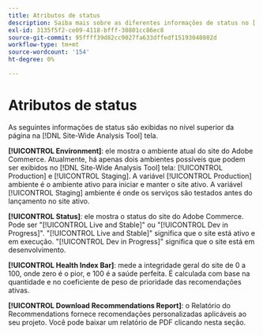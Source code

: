 ```yaml
---
title: Atributos de status
description: Saiba mais sobre as diferentes informações de status no [!DNL Site-Wide Analysis Tool].
exl-id: 3135f5f2-ce09-4118-bfff-30801cc86ec8
source-git-commit: 95ffff39d82cc9027fa633dffedf15193040802d
workflow-type: tm+mt
source-wordcount: '154'
ht-degree: 0%

---
```


# Atributos de status

As seguintes informações de status são exibidas no nível superior da página na [!DNL Site-Wide Analysis Tool] tela.

**[!UICONTROL Environment]**: ele mostra o ambiente atual do site do Adobe Commerce. Atualmente, há apenas dois ambientes possíveis que podem ser exibidos no [!DNL Site-Wide Analysis Tool] tela: [!UICONTROL Production] e [!UICONTROL Staging]. A variável [!UICONTROL Production] ambiente é o ambiente ativo para iniciar e manter o site ativo. A variável [!UICONTROL Staging] ambiente é onde os serviços são testados antes do lançamento no site ativo.

**[!UICONTROL Status]**: ele mostra o status do site do Adobe Commerce. Pode ser &quot;[!UICONTROL Live and Stable]&quot; ou &quot;[!UICONTROL Dev in Progress]&quot;. &quot;[!UICONTROL Live and Stable]&quot; significa que o site está ativo e em execução. &quot;[!UICONTROL Dev in Progress]&quot; significa que o site está em desenvolvimento.

**[!UICONTROL Health Index Bar]**: mede a integridade geral do site de 0 a 100, onde zero é o pior, e 100 é a saúde perfeita. É calculada com base na quantidade e no coeficiente de peso de prioridade das recomendações ativas.

**[!UICONTROL Download Recommendations Report]**: o Relatório do Recommendations fornece recomendações personalizadas aplicáveis ao seu projeto. Você pode baixar um relatório de PDF clicando nesta seção.
